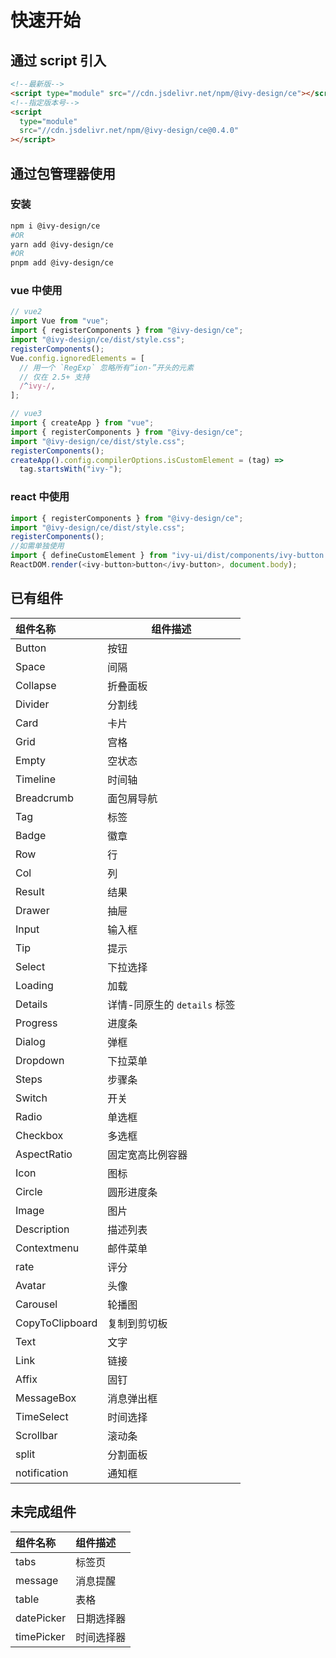 # 快速开始

## 通过 script 引入

```html
<!--最新版-->
<script type="module" src="//cdn.jsdelivr.net/npm/@ivy-design/ce"></script>
<!--指定版本号-->
<script
  type="module"
  src="//cdn.jsdelivr.net/npm/@ivy-design/ce@0.4.0"
></script>
```

## 通过包管理器使用

### 安装

```bash
npm i @ivy-design/ce
#OR
yarn add @ivy-design/ce
#OR
pnpm add @ivy-design/ce
```

### vue 中使用

```js
// vue2
import Vue from "vue";
import { registerComponents } from "@ivy-design/ce";
import "@ivy-design/ce/dist/style.css";
registerComponents();
Vue.config.ignoredElements = [
  // 用一个 `RegExp` 忽略所有“ion-”开头的元素
  // 仅在 2.5+ 支持
  /^ivy-/,
];

// vue3
import { createApp } from "vue";
import { registerComponents } from "@ivy-design/ce";
import "@ivy-design/ce/dist/style.css";
registerComponents();
createApp().config.compilerOptions.isCustomElement = (tag) =>
  tag.startsWith("ivy-");
```

### react 中使用

```js
import { registerComponents } from "@ivy-design/ce";
import "@ivy-design/ce/dist/style.css";
registerComponents();
//如需单独使用
import { defineCustomElement } from "ivy-ui/dist/components/ivy-button.js";
ReactDOM.render(<ivy-button>button</ivy-button>, document.body);
```

## 已有组件

| 组件名称        | 组件描述                     |
| :-------------- | ---------------------------- |
| Button          | 按钮                         |
| Space           | 间隔                         |
| Collapse        | 折叠面板                     |
| Divider         | 分割线                       |
| Card            | 卡片                         |
| Grid            | 宫格                         |
| Empty           | 空状态                       |
| Timeline        | 时间轴                       |
| Breadcrumb      | 面包屑导航                   |
| Tag             | 标签                         |
| Badge           | 徽章                         |
| Row             | 行                           |
| Col             | 列                           |
| Result          | 结果                         |
| Drawer          | 抽屉                         |
| Input           | 输入框                       |
| Tip             | 提示                         |
| Select          | 下拉选择                     |
| Loading         | 加载                         |
| Details         | 详情-同原生的 `details` 标签 |
| Progress        | 进度条                       |
| Dialog          | 弹框                         |
| Dropdown        | 下拉菜单                     |
| Steps           | 步骤条                       |
| Switch          | 开关                         |
| Radio           | 单选框                       |
| Checkbox        | 多选框                       |
| AspectRatio     | 固定宽高比例容器             |
| Icon            | 图标                         |
| Circle          | 圆形进度条                   |
| Image           | 图片                         |
| Description     | 描述列表                     |
| Contextmenu     | 邮件菜单                     |
| rate            | 评分                         |
| Avatar          | 头像                         |
| Carousel        | 轮播图                       |
| CopyToClipboard | 复制到剪切板                 |
| Text            | 文字                         |
| Link            | 链接                         |
| Affix           | 固钉                         |
| MessageBox      | 消息弹出框                   |
| TimeSelect      | 时间选择                     |
| Scrollbar       | 滚动条                       |
| split           | 分割面板                     |
| notification    | 通知框                       |

## 未完成组件

| 组件名称   | 组件描述   |
| :--------- | :--------- |
| tabs       | 标签页     |
| message    | 消息提醒   |
| table      | 表格       |
| datePicker | 日期选择器 |
| timePicker | 时间选择器 |
